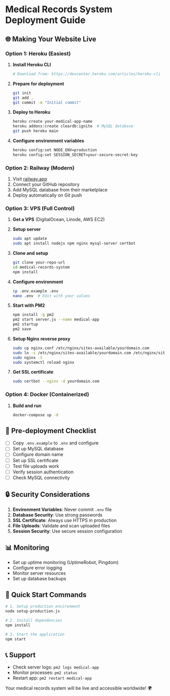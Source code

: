# Medical Records System Deployment Guide

## 🌐 Making Your Website Live

### Option 1: Heroku (Easiest)

1. **Install Heroku CLI**
   ```bash
   # Download from: https://devcenter.heroku.com/articles/heroku-cli
   ```

2. **Prepare for deployment**
   ```bash
   git init
   git add .
   git commit -m "Initial commit"
   ```

3. **Deploy to Heroku**
   ```bash
   heroku create your-medical-app-name
   heroku addons:create cleardb:ignite  # MySQL database
   git push heroku main
   ```

4. **Configure environment variables**
   ```bash
   heroku config:set NODE_ENV=production
   heroku config:set SESSION_SECRET=your-secure-secret-key
   ```

### Option 2: Railway (Modern)

1. Visit [railway.app](https://railway.app)
2. Connect your GitHub repository
3. Add MySQL database from their marketplace
4. Deploy automatically on Git push

### Option 3: VPS (Full Control)

1. **Get a VPS** (DigitalOcean, Linode, AWS EC2)

2. **Setup server**
   ```bash
   sudo apt update
   sudo apt install nodejs npm nginx mysql-server certbot
   ```

3. **Clone and setup**
   ```bash
   git clone your-repo-url
   cd medical-records-system
   npm install
   ```

4. **Configure environment**
   ```bash
   cp .env.example .env
   nano .env  # Edit with your values
   ```

5. **Start with PM2**
   ```bash
   npm install -g pm2
   pm2 start server.js --name medical-app
   pm2 startup
   pm2 save
   ```

6. **Setup Nginx reverse proxy**
   ```bash
   sudo cp nginx.conf /etc/nginx/sites-available/yourdomain.com
   sudo ln -s /etc/nginx/sites-available/yourdomain.com /etc/nginx/sites-enabled/
   sudo nginx -t
   sudo systemctl reload nginx
   ```

7. **Get SSL certificate**
   ```bash
   sudo certbot --nginx -d yourdomain.com
   ```

### Option 4: Docker (Containerized)

1. **Build and run**
   ```bash
   docker-compose up -d
   ```

## 🔧 Pre-deployment Checklist

- [ ] Copy `.env.example` to `.env` and configure
- [ ] Set up MySQL database
- [ ] Configure domain name
- [ ] Set up SSL certificate
- [ ] Test file uploads work
- [ ] Verify session authentication
- [ ] Check MySQL connectivity

## 🔒 Security Considerations

1. **Environment Variables**: Never commit `.env` file
2. **Database Security**: Use strong passwords
3. **SSL Certificate**: Always use HTTPS in production
4. **File Uploads**: Validate and scan uploaded files
5. **Session Security**: Use secure session configuration

## 📊 Monitoring

- Set up uptime monitoring (UptimeRobot, Pingdom)
- Configure error logging
- Monitor server resources
- Set up database backups

## 🚀 Quick Start Commands

```bash
# 1. Setup production environment
node setup-production.js

# 2. Install dependencies
npm install

# 3. Start the application
npm start
```

## 📞 Support

- Check server logs: `pm2 logs medical-app`
- Monitor processes: `pm2 status`
- Restart app: `pm2 restart medical-app`

Your medical records system will be live and accessible worldwide! 🌍